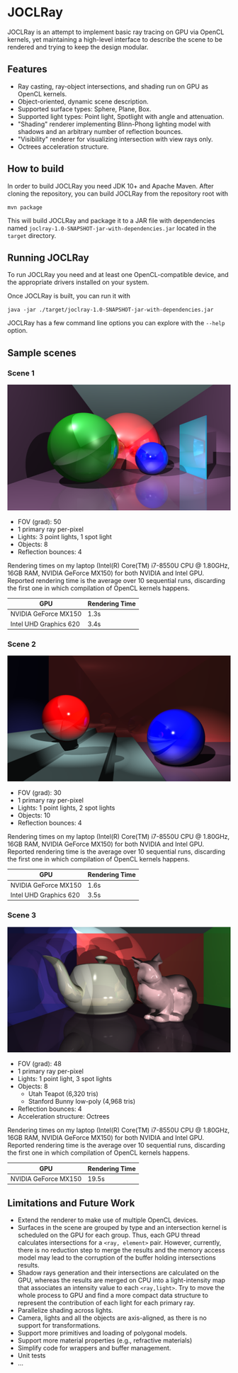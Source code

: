 # JOCLRay
JOCLRay is an attempt to implement basic ray tracing on GPU via OpenCL kernels, yet maintaining a high-level interface to describe the scene to be rendered and trying to keep the design modular.

## Features
- Ray casting, ray-object intersections, and shading run on GPU as OpenCL kernels.
- Object-oriented, dynamic scene description.
- Supported surface types: Sphere, Plane, Box.
- Supported light types: Point light, Spotlight with angle and attenuation.
- "Shading" renderer implementing Blinn-Phong lighting model with shadows and an arbitrary number of reflection bounces.
- "Visibility" renderer for visualizing intersection with view rays only.
- Octrees acceleration structure.

## How to build

In order to build  JOCLRay you need JDK 10+ and Apache Maven. After cloning the repository, you can build JOCLRay from the repository root with
``` 
mvn package
```
This will build JOCLRay and package it to a JAR file with dependencies named `joclray-1.0-SNAPSHOT-jar-with-dependencies.jar` located in the `target` directory.

## Running JOCLRay
To run JOCLRay you need and at least one OpenCL-compatible device, and the appropriate drivers installed on your system.

Once JOCLRay is built, you can run it with
```
java -jar ./target/joclray-1.0-SNAPSHOT-jar-with-dependencies.jar
```

JOCLRay has a few command line options you can explore with the `--help` option.

## Sample scenes

### Scene 1
![Image of Scene1](./sample-images/scene1.png)

- FOV (grad): 50
- 1 primary ray per-pixel
- Lights: 3 point lights, 1 spot light
- Objects: 8
- Reflection bounces: 4

Rendering times on my laptop (Intel(R) Core(TM) i7-8550U CPU @ 1.80GHz, 16GB RAM, NVIDIA GeForce MX150) for both NVIDIA and Intel GPU. Reported rendering time is the average over 10 sequential runs, discarding the first one in which compilation of OpenCL kernels happens.

GPU         | Rendering Time
----------- | -------------
NVIDIA GeForce MX150    | 1.3s
Intel UHD Graphics 620  | 3.4s


### Scene 2
![Image of Scene2](./sample-images/scene2.png)

- FOV (grad): 30
- 1 primary ray per-pixel
- Lights: 1 point lights, 2 spot lights
- Objects: 10
- Reflection bounces: 4

Rendering times on my laptop (Intel(R) Core(TM) i7-8550U CPU @ 1.80GHz, 16GB RAM, NVIDIA GeForce MX150) for both NVIDIA and Intel GPU. Reported rendering time is the average over 10 sequential runs, discarding the first one in which compilation of OpenCL kernels happens.

GPU         | Rendering Time
----------- | -------------
NVIDIA GeForce MX150    | 1.6s
Intel UHD Graphics 620  | 3.5s

### Scene 3
![Image of Scene3](./sample-images/scene3.png)

- FOV (grad): 48
- 1 primary ray per-pixel
- Lights: 1 point light, 3 spot lights
- Objects: 8
  - Utah Teapot (6,320 tris)
  - Stanford Bunny low-poly (4,968 tris)
- Reflection bounces: 4
- Acceleration structure: Octrees

Rendering times on my laptop (Intel(R) Core(TM) i7-8550U CPU @ 1.80GHz, 16GB RAM, NVIDIA GeForce MX150) for both NVIDIA and Intel GPU. Reported rendering time is the average over 10 sequential runs, discarding the first one in which compilation of OpenCL kernels happens.

GPU         | Rendering Time
----------- | -------------
NVIDIA GeForce MX150    | 19.5s

## Limitations and Future Work
- Extend the renderer to make use of multiple OpenCL devices.
- Surfaces in the scene are grouped by type and an intersection kernel is scheduled on the GPU for each group. Thus, each GPU thread calculates intersections for a `<ray, element>` pair. However, currently, there is no reduction step to merge the results and the memory access model may lead to the corruption of the buffer holding intersections results.
- Shadow rays generation and their intersections are calculated on the GPU, whereas the results are merged on CPU into a light-intensity map that associates an intensity value to each `<ray,light>`. Try to move the whole process to GPU and find a more compact data structure to represent the contribution of each light for each primary ray.
- Parallelize shading across lights.
- Camera, lights and all the objects are axis-aligned, as there is no support for transformations.
- Support more primitives and loading of polygonal models.
- Support more material properties (e.g., refractive materials)
- Simplify code for wrappers and buffer management.
- Unit tests
- ...